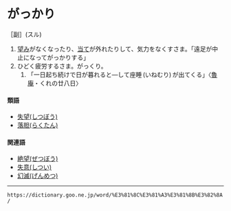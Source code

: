# がっかり

［副］(スル)
1. [望み](のぞみ（望み）)がなくなったり、[当て](あて（当て／宛）)が外れたりして、気力をなくすさま。「遠足が中止になってがっかりする」
2. ひどく疲労するさま。がっくり。    
    1.  「一日起ち続けで日が暮れると―して座睡 (いねむり) が出てくる」〈[魯庵](https://dictionary.goo.ne.jp/word/person/%E5%86%85%E7%94%B0%E9%AD%AF%E5%BA%B5/#jn-19389)・くれの廿八日〉
        

#### 類語

-   [失望(しつぼう)](https://dictionary.goo.ne.jp/word/%E5%A4%B1%E6%9C%9B/#jn-98763)
-   [落胆(らくたん)](https://dictionary.goo.ne.jp/word/%E8%90%BD%E8%83%86/#jn-229271)

#### 関連語

-   [絶望(ぜつぼう)](https://dictionary.goo.ne.jp/word/%E7%B5%B6%E6%9C%9B/#jn-124814)
-   [失意(しつい)](https://dictionary.goo.ne.jp/word/%E5%A4%B1%E6%84%8F/#jn-98125)
-   [幻滅(げんめつ)](https://dictionary.goo.ne.jp/word/%E5%B9%BB%E6%BB%85/#jn-70904)

---
`https://dictionary.goo.ne.jp/word/%E3%81%8C%E3%81%A3%E3%81%8B%E3%82%8A/`